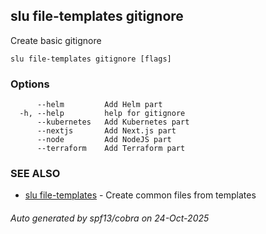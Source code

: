 ## slu file-templates gitignore

Create basic gitignore

```
slu file-templates gitignore [flags]
```

### Options

```
      --helm         Add Helm part
  -h, --help         help for gitignore
      --kubernetes   Add Kubernetes part
      --nextjs       Add Next.js part
      --node         Add NodeJS part
      --terraform    Add Terraform part
```

### SEE ALSO

* [slu file-templates](slu_file-templates.md)	 - Create common files from templates

###### Auto generated by spf13/cobra on 24-Oct-2025
